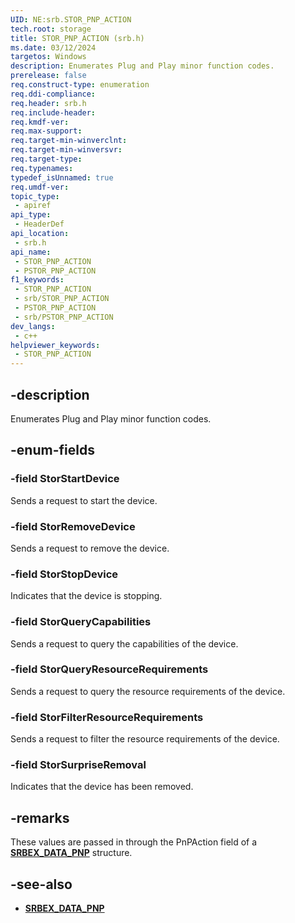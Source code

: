 ```yaml
---
UID: NE:srb.STOR_PNP_ACTION
tech.root: storage
title: STOR_PNP_ACTION (srb.h)
ms.date: 03/12/2024
targetos: Windows
description: Enumerates Plug and Play minor function codes.
prerelease: false
req.construct-type: enumeration
req.ddi-compliance: 
req.header: srb.h
req.include-header: 
req.kmdf-ver: 
req.max-support: 
req.target-min-winverclnt: 
req.target-min-winversvr: 
req.target-type: 
req.typenames: 
typedef_isUnnamed: true
req.umdf-ver: 
topic_type:
 - apiref
api_type:
 - HeaderDef
api_location:
 - srb.h
api_name:
 - STOR_PNP_ACTION
 - PSTOR_PNP_ACTION
f1_keywords:
 - STOR_PNP_ACTION
 - srb/STOR_PNP_ACTION
 - PSTOR_PNP_ACTION
 - srb/PSTOR_PNP_ACTION
dev_langs:
 - c++
helpviewer_keywords:
 - STOR_PNP_ACTION
---
```


## -description

Enumerates Plug and Play minor function codes.

## -enum-fields

### -field StorStartDevice

Sends a request to start the device.

### -field StorRemoveDevice

Sends a request to remove the device.

### -field StorStopDevice

Indicates that the device is stopping.

### -field StorQueryCapabilities

Sends a request to query the capabilities of the device.

### -field StorQueryResourceRequirements

Sends a request to query the resource requirements of the device.

### -field StorFilterResourceRequirements

Sends a request to filter the resource requirements of the device.

### -field StorSurpriseRemoval

Indicates that the device has been removed.

## -remarks

These values are passed in through the PnPAction field of a **[SRBEX_DATA_PNP](ns-srb-_srbex_data_pnp.md)** structure.

## -see-also

- **[SRBEX_DATA_PNP](ns-srb-_srbex_data_pnp.md)**
